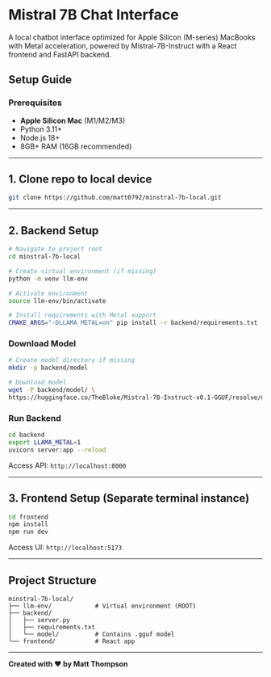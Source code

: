 # Mistral 7B Chat Interface

A local chatbot interface optimized for Apple Silicon (M-series) MacBooks with Metal acceleration, powered by Mistral-7B-Instruct with a React frontend and FastAPI backend.

## Setup Guide

### Prerequisites
- **Apple Silicon Mac** (M1/M2/M3)
- Python 3.11+
- Node.js 18+
- 8GB+ RAM (16GB recommended)

---

## 1. Clone repo to local device

```bash
git clone https://github.com/matt0792/minstral-7b-local.git
```

---

## 2. Backend Setup

```bash
# Navigate to project root
cd minstral-7b-local

# Create virtual environment (if missing)
python -m venv llm-env

# Activate environment
source llm-env/bin/activate 

# Install requirements with Metal support
CMAKE_ARGS="-DLLAMA_METAL=on" pip install -r backend/requirements.txt
```

### Download Model
```bash
# Create model directory if missing
mkdir -p backend/model

# Download model
wget -P backend/model/ \
https://huggingface.co/TheBloke/Mistral-7B-Instruct-v0.1-GGUF/resolve/main/mistral-7b-instruct-v0.1.Q4_K_M.gguf
```

### Run Backend
```bash
cd backend
export LLAMA_METAL=1
uvicorn server:app --reload
```
Access API: `http://localhost:8000`

---

## 3. Frontend Setup (Separate terminal instance)
```bash
cd frontend
npm install
npm run dev
```
Access UI: `http://localhost:5173`

---

## Project Structure
```
minstral-7b-local/
├── llm-env/            # Virtual environment (ROOT)
├── backend/
│   ├── server.py
│   ├── requirements.txt
│   └── model/          # Contains .gguf model
└── frontend/           # React app
```

---

**Created with ♥ by Matt Thompson**  
